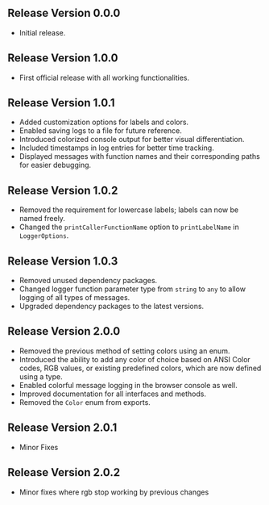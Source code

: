 ## Release Version 0.0.0

- Initial release.

## Release Version 1.0.0

- First official release with all working functionalities.

## Release Version 1.0.1

- Added customization options for labels and colors.
- Enabled saving logs to a file for future reference.
- Introduced colorized console output for better visual differentiation.
- Included timestamps in log entries for better time tracking.
- Displayed messages with function names and their corresponding paths for easier debugging.

## Release Version 1.0.2

- Removed the requirement for lowercase labels; labels can now be named freely.
- Changed the `printCallerFunctionName` option to `printLabelName` in `LoggerOptions`.

## Release Version 1.0.3

- Removed unused dependency packages.
- Changed logger function parameter type from `string` to `any` to allow logging of all types of messages.
- Upgraded dependency packages to the latest versions.

## Release Version 2.0.0

- Removed the previous method of setting colors using an enum.
- Introduced the ability to add any color of choice based on ANSI Color codes, RGB values, or existing predefined colors, which are now defined using a type.
- Enabled colorful message logging in the browser console as well.
- Improved documentation for all interfaces and methods.
- Removed the `Color` enum from exports.


## Release Version 2.0.1

- Minor Fixes

## Release Version 2.0.2 

- Minor fixes where rgb stop working by previous changes
